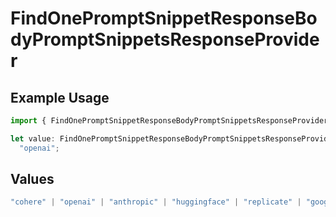 # FindOnePromptSnippetResponseBodyPromptSnippetsResponseProvider

## Example Usage

```typescript
import { FindOnePromptSnippetResponseBodyPromptSnippetsResponseProvider } from "@orq-ai/node/models/operations";

let value: FindOnePromptSnippetResponseBodyPromptSnippetsResponseProvider =
  "openai";
```

## Values

```typescript
"cohere" | "openai" | "anthropic" | "huggingface" | "replicate" | "google" | "google-ai" | "azure" | "aws" | "anyscale" | "perplexity" | "groq" | "fal" | "leonardoai" | "nvidia" | "jina"
```